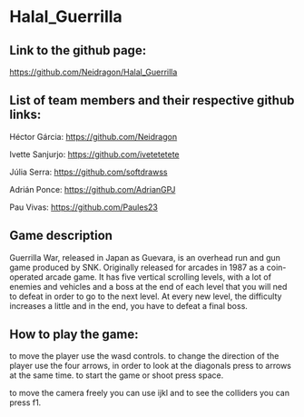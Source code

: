 # Halal_Guerrilla

## Link to the github page:
https://github.com/Neidragon/Halal_Guerrilla

## List of team members and their respective github links:

Héctor Gárcia: https://github.com/Neidragon

Ivette Sanjurjo: https://github.com/ivetetetete

Júlia Serra: https://github.com/softdrawss

Adrián Ponce: https://github.com/AdrianGPJ

Pau Vivas: https://github.com/Paules23

## Game description

Guerrilla War, released in Japan as Guevara, is an overhead run and gun game produced by SNK. Originally released for arcades in 1987 as a coin-operated arcade game. It has five vertical scrolling levels, with a lot of enemies and vehicles and a boss at the end of each level that you will ned to defeat in order to go to the next level. At every new level, the difficulty increases a little and in the end, you have to defeat a final boss.

## How to play the game:

to move the player use the wasd controls.
to change the direction of the player use the four arrows, in order to look at the diagonals press to arrows at the same time.
to start the game or shoot press space.

to move the camera freely you can use ijkl and to see the colliders you can press f1.

